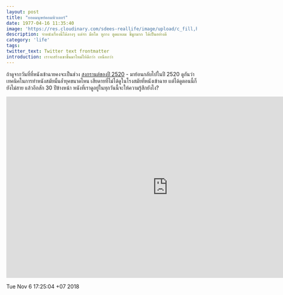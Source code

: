```yaml
---
layout: post
title: "ยอดมนุษย์คอมพิวเตอร์"
date: 1977-04-16 11:35:40
image: 'https://res.cloudinary.com/sdees-reallife/image/upload/c_fill,h_399,w_760/v1521962274/the-fantastic-four-th.jpg'
description: จำหนังเรื่องนี้ได้ลางๆ แต่จำ มือโต หูกาง ตูดแหลม ขี้มูกมาก ได้เป็นอย่างดี
category: 'life'
tags:
twitter_text: Twitter text frontmatter
introduction: เราจะสร้างเขาขึ้นมาใหม่ให้ดีกว่า เหนือกว่า
---
```

ถ้าดูจากวันที่ที่หนังเข้าฉายคงจะเป็นช่วง [สงกรานต์ของปี 2520](http://softbizplus.com/computer/503-yod-manut-computer) - มาย้อนกลับไปในปี 2520 ดูกันว่าเทคนิคในการทำหนังสมัยนั้นล้ำยุคขนาดไหน เสียดายที่ไม่ได้ดูในโรงสมัยที่หนังเข้าฉาย แต่ได้ดูตอนนี้ก็ยังไม่สาย แล้วอีกสัก 30 ปีข้างหน้า หนังที่เราดูอยู่ในทุกวันนี้จะให้ความรู้สึกยังไง?

<iframe width="853" height="480" src="https://www.youtube.com/embed/qHsy81lJi5E" frameborder="0" allow="accelerometer; autoplay; encrypted-media; gyroscope; picture-in-picture" allowfullscreen></iframe>

Tue Nov  6 17:25:04 +07 2018
